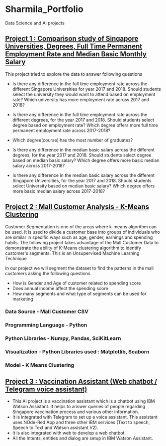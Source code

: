# Sharmila_Portfolio
Data Science and AI projects

## [Project 1 : Comparison study of Singapore Universities, Degrees, Full Time Permanent Employment Rate and Median Basic Monthly Salary](https://github.com/csharmila29/ProjR)

This project tried to explore the data to answer following questions
* Is there any difference in the full time employment rate across the different Singapore Universities for year 2017 and 2018. Should students select the university they would  want to attend based on employment rate? Which university has more employment rate across 2017 and 2018?

* Is there any difference in the full time employment rate across the different degrees, for the year 2017 and 2018. Should students select degree based on employment rate? Which degree offers more full time permanent employment rate across 2017-2018?

* Which degree(course) has the most number of graduates?

* Is there any difference in the median basic salary across the different degrees, for the year 2017 and 2018. Should students select degree based on median basic salary? Which degree offers more basic median salary across 2017-2018?

* Is there any difference in the median basic salary across the different Singapore Universities, for the year 2017 and 2018. Should students select University based on median basic salary? Which degree offers more basic median salary across 2017-2018?

## [Project 2 : Mall Customer Analysis - K-Means Clustering]()
Customer Segmentation is one of the areas where k-means algorithm can be used. It is used to divide a customer base into groups of individuals who are similar in specific ways such as age, gender, earnings and spending habits. The following project takes advantage of the Mall Customer Data to demonstrate the ability of K-Means clustering algorithm to identify customer's segments. This is an Unsupervised Machine Learning Technique

In our project we will segment the dataset to find the patterns in the mall customers asking the following questions

* How is Gender and Age of customer related to spending score
* Does annual income affect the spending score
* How many segments and what type of segments can be used for marketing

### Data Source  - Mall Customer CSV
### Programming Language - Python
### Python Libraries - Numpy, Pandas, SciKitLearn
### Visualization - Python Libraries used : Matplotlib, Seaborn
### Model - K Means Clustering

## [Project 3 : Vaccination Assistant (Web chatbot / Telegram voice assistant)]()

* This AI project is a vaccination assistant which is a chatbot using IBM Watson Assistant. It helps to answer queries of people regarding Singapore vaccination process and various other information.
* It is integrated with Telegram to set up a voice assistant. This assistant uses NOde-Red App and three other IBM services (Text to speech, Speech to Text and Watson assistant V2). 
* It is also integrated with web to develop a web chatbot. 
* All the Intents, entities and dialog are setup in IBM Watson Assistant.
